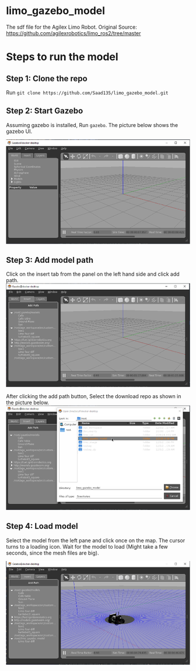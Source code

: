 # limo_gazebo_model
The sdf file for the Agilex Limo Robot. Original Source: https://github.com/agilexrobotics/limo_ros2/tree/master

# Steps to run the model
## Step 1: Clone the repo
Run `git clone https://github.com/Saad135/limo_gazebo_model.git`

## Step 2: Start Gazebo
Assuming gazebo is installed, Run `gazebo`. The picture below shows the gazebo UI.

![Gazebo UI](images/gazebo_ui.png)


## Step 3: Add model path
Click on the insert tab from the panel on the left hand side and click add path.
![Insert tab](images/insert_tab.png)

After clicking the add path button, Select the download repo as shown in the picture below.
![Select downloaded repo](images/model_folder.png)

## Step 4: Load model
Select the model from the left pane and click once on the map. The cursor turns to a loading icon. Wait for the model to load (Might take a few seconds, since the mesh files are big).

![Loaded model](images/loaded_model.png)